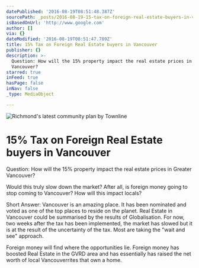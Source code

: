```yaml
---
datePublished: '2016-08-19T08:51:48.387Z'
sourcePath: _posts/2016-08-19-15-tax-on-foreign-real-estate-buyers-in-vancouver.md
isBasedOnUrl: 'http://www.google.com'
author: []
via: {}
dateModified: '2016-08-19T08:51:47.789Z'
title: 15% Tax on Foreign Real Estate buyers in Vancouver
publisher: {}
description: >-
  Question: How will the 15% property impact the real estate prices in Greater
  Vancouver?
starred: true
inFeed: true
hasPage: false
inNav: false
_type: MediaObject

---
```

![Richmond's latest community plan by Townline](https://the-grid-user-content.s3-us-west-2.amazonaws.com/40b323ce-4a6e-4e59-b3cb-6f78df200671.jpg)

# 15% Tax on Foreign Real Estate buyers in Vancouver

Question: How will the 15% property impact the real estate prices in Greater Vancouver?

Would this truly slow down the market? After all, is foreign money going to stop coming to Vancouver? How will this impact locals?

Short Answer: Vancouver is an amazing place. It has been nominated and voted as one of the top places to reside on the planet. Real Estate in Vancouver could be summarised by the results of Globalisation. For now, two weeks after the tax has been implemented, the market has slowed but it is at the result of the uncertainty of the tax. Most are taking the "wait and see" approach.

Foreign money will find where the opportunities lie. Foreign money has boosted Real Estate in the GVRD area and has essentially has raised the net worth of local Vancouverrites that own a home.